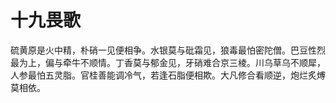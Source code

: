 # 十九畏歌

硫黄原是火中精，朴硝一见便相争。水银莫与砒霜见，狼毒最怕密陀僧。巴豆性烈最为上，偏与牵牛不顺情。丁香莫与郁金见，牙硝难合京三棱。川乌草乌不顺犀，人参最怕五灵脂。官桂善能调冷气，若逢石脂便相欺。大凡修合看顺逆，炮烂炙煿莫相依。
